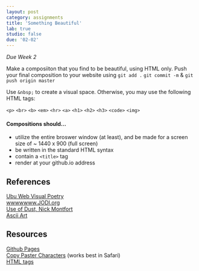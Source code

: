 ```yaml
---
layout: post
category: assignments
title: 'Something Beautiful'
lab: true
studio: false
due: '02-02'
---
```


*Due Week 2*

Make a composiiton that you find to be beautiful, using HTML only. Push your final composition to your website using `git add .` `git commit -m` & `git push origin master`  

Use `&nbsp;` to create a visual space. Otherwise, you may use the following HTML tags:  
  
`<p>` `<br>` `<b>` `<em>` `<hr>` `<a>` `<h1>` `<h2>` `<h3>` `<code>` `<img>`

#### Compositions should...

* utilize the entire broswer window (at least), and be made for a screen size of ~ 1440 x 900 (full screen) 
* be written in the standard HTML syntax 
* contain a `<title>` tag  
* render at your github.io address



## References

[Ubu Web Visual Poetry](http://www.ubuweb.com/vp/)  
[wwwwwww.JODI.org](http://wwwwwww.jodi.org/)   
[Use of Dust, Nick Montfort](http://nickm.com/poems/use_of_dust.html)  
[Ascii Art](https://en.wikipedia.org/wiki/ASCII_art)  


## Resources

[Github Pages](https://pages.github.com/)  
[Copy Paster Characters](http://www.copypastecharacter.com/all-characters) (works best in Safari)  
[HTML tags](http://www.w3schools.com/tags/default.asp)
